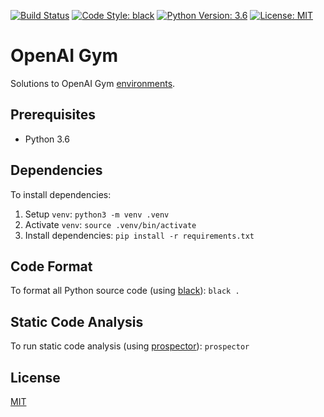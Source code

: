 [![Build Status](https://travis-ci.org/jeremy-miller/openai-gym.svg?branch=master)](https://travis-ci.org/jeremy-miller/openai-gym)
[![Code Style: black](https://img.shields.io/badge/code%20style-black-000000.svg)](https://github.com/ambv/black)
[![Python Version: 3.6](https://img.shields.io/badge/Python-3.6-blue.svg)]()
[![License: MIT](https://img.shields.io/badge/license-MIT-blue.svg)](https://github.com/jeremy-miller/openai-gym/blob/master/LICENSE)

# OpenAI Gym
Solutions to OpenAI Gym [environments](https://gym.openai.com/envs/).

## Prerequisites
- Python 3.6

## Dependencies
To install dependencies:
1. Setup `venv`: `python3 -m venv .venv`
2. Activate `venv`: `source .venv/bin/activate`
3. Install dependencies: `pip install -r requirements.txt`

## Code Format
To format all Python source code (using [black](https://github.com/ambv/black)): `black .`

## Static Code Analysis
To run static code analysis (using [prospector](https://github.com/PyCQA/prospector)): `prospector`

## License
[MIT](https://github.com/jeremy-miller/openai-gym/blob/master/LICENSE)
